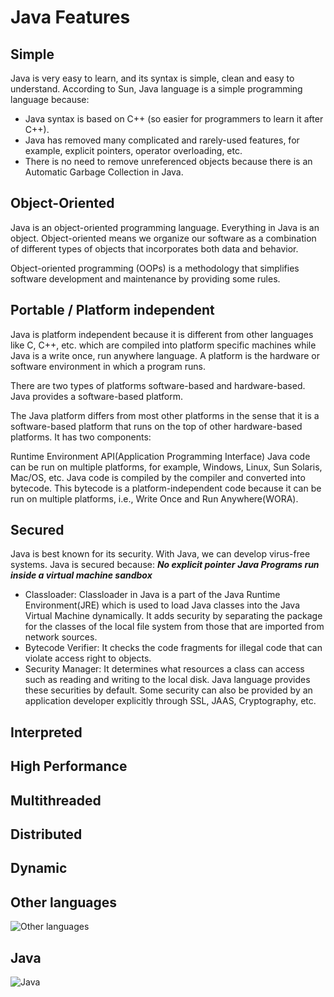 # Java Features

## Simple

Java is very easy to learn, and its syntax is simple, clean and easy to understand. According to Sun, Java language is a simple programming language because:
   * Java syntax is based on C++ (so easier for programmers to learn it after C++).
   * Java has removed many complicated and rarely-used features, for example, explicit pointers, operator overloading, etc.
   * There is no need to remove unreferenced objects because there is an Automatic Garbage Collection in Java.

## Object-Oriented

Java is an object-oriented programming language. Everything in Java is an object. Object-oriented means we organize our software as a combination of different types of objects that incorporates both data and behavior.

Object-oriented programming (OOPs) is a methodology that simplifies software development and maintenance by providing some rules.

## Portable / Platform independent

Java is platform independent because it is different from other languages like C, C++, etc. which are compiled into platform specific machines while Java is a write once, run anywhere language. A platform is the hardware or software environment in which a program runs.

There are two types of platforms software-based and hardware-based. Java provides a software-based platform.

The Java platform differs from most other platforms in the sense that it is a software-based platform that runs on the top of other hardware-based platforms. It has two components:

Runtime Environment
API(Application Programming Interface)
Java code can be run on multiple platforms, for example, Windows, Linux, Sun Solaris, Mac/OS, etc. Java code is compiled by the compiler and converted into bytecode. This bytecode is a platform-independent code because it can be run on multiple platforms, i.e., Write Once and Run Anywhere(WORA).

## Secured

Java is best known for its security. With Java, we can develop virus-free systems. Java is secured because:
**_No explicit pointer_** 
**_Java Programs run inside a virtual machine sandbox_**

* Classloader: Classloader in Java is a part of the Java Runtime Environment(JRE) which is used to load Java classes into the Java Virtual Machine dynamically. It adds security by separating the package for the classes of the local file system from those that are imported from network sources.
* Bytecode Verifier: It checks the code fragments for illegal code that can violate access right to objects.
* Security Manager: It determines what resources a class can access such as reading and writing to the local disk.
Java language provides these securities by default. Some security can also be provided by an application developer explicitly through SSL, JAAS, Cryptography, etc.

## Interpreted

## High Performance

## Multithreaded

## Distributed

## Dynamic


## Other languages

![Other languages](https://github.com/jsouzadev/java-fundamentals-wiki/blob/master/.gitbook/assets/comparative-platform-1.jpg)

## Java

![Java](https://github.com/jsouzadev/java-fundamentals-wiki/blob/master/.gitbook/assets/comparative-platform-2.jpg)
